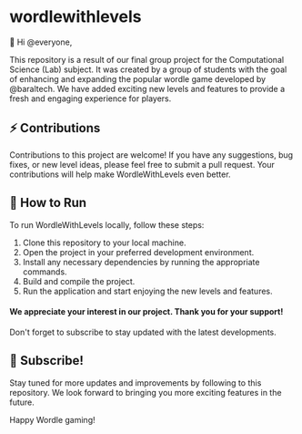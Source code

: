 # wordlewithlevels

👋 Hi @everyone,

This repository is a result of our final group project for the Computational Science (Lab) subject. It was created by a group of students with the goal of enhancing and expanding the popular wordle game developed by @baraltech. We have added exciting new levels and features to provide a fresh and engaging experience for players.

## ⚡ Contributions
Contributions to this project are welcome! If you have any suggestions, bug fixes, or new level ideas, please feel free to submit a pull request. Your contributions will help make WordleWithLevels even better.


## 🏃 How to Run
To run WordleWithLevels locally, follow these steps:
1. Clone this repository to your local machine.
2. Open the project in your preferred development environment.
3. Install any necessary dependencies by running the appropriate commands.
4. Build and compile the project.
5. Run the application and start enjoying the new levels and features.


#### We appreciate your interest in our project. Thank you for your support! 

Don't forget to subscribe to stay updated with the latest developments.


## 👾 Subscribe!
Stay tuned for more updates and improvements by following to this repository. We look forward to bringing you more exciting features in the future.

Happy Wordle gaming!
